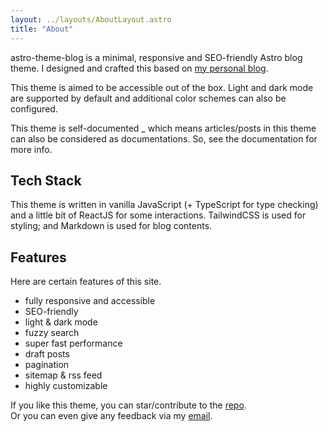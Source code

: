 ```yaml
---
layout: ../layouts/AboutLayout.astro
title: "About"
---
```


astro-theme-blog is a minimal, responsive and SEO-friendly Astro blog theme. I designed and crafted this based on [my personal blog](https://zhanglun.github.io/).

This theme is aimed to be accessible out of the box. Light and dark mode are supported by
default and additional color schemes can also be configured.

This theme is self-documented \_ which means articles/posts in this theme can also be considered as documentations. So, see the documentation for more info.

## Tech Stack

This theme is written in vanilla JavaScript (+ TypeScript for type checking) and a little bit of ReactJS for some interactions. TailwindCSS is used for styling; and Markdown is used for blog contents.

## Features

Here are certain features of this site.

- fully responsive and accessible
- SEO-friendly
- light & dark mode
- fuzzy search
- super fast performance
- draft posts
- pagination
- sitemap & rss feed
- highly customizable

If you like this theme, you can star/contribute to the [repo](https://github.com/zhanglun/astro-theme-blog).  
Or you can even give any feedback via my [email](mailto:zhanglun1410@gmail.com).
